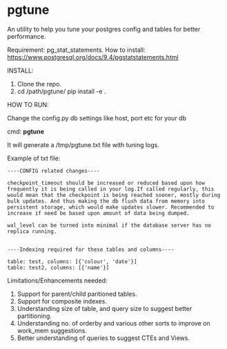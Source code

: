 # pgtune
An utility to help you tune your postgres config and tables for better performance.

Requirement:
pg_stat_statements. How to install: https://www.postgresql.org/docs/9.4/pgstatstatements.html

INSTALL:
1. Clone the repo.
2. cd /path/pgtune/ pip install -e . 

HOW TO RUN:

Change the config.py db settings like host, port etc for your db

cmd: **pgtune**

It will generate a /tmp/pgtune.txt file with tuning logs. 

Example of txt file: 
```
----CONFIG related changes----

checkpoint_timeout should be increased or reduced based upon how frequently it is being called in your log.If called regularly, this would mean that the checkpoint is being reached sooner, mostly during bulk updates. And thus making the db flush data from memory into persistent storage, which would make updates slower. Recommended to increase if need be based upon amount of data being dumped.

wal_level can be turned into minimal if the database server has no replica running.


----Indexing required for these tables and columns----

table: test, columns: [{'colour', 'date'}]
table: test2, columns: [{'name'}]
```
Limitations/Enhancements needed:
1. Support for parent/child paritioned tables. 
2. Support for composite indexes. 
3. Understanding size of table, and query size to suggest better partitioning. 
4. Understanding no. of orderby and various other sorts to improve on work_mem suggestions.
5. Better understanding of queries to suggest CTEs and Views. 


